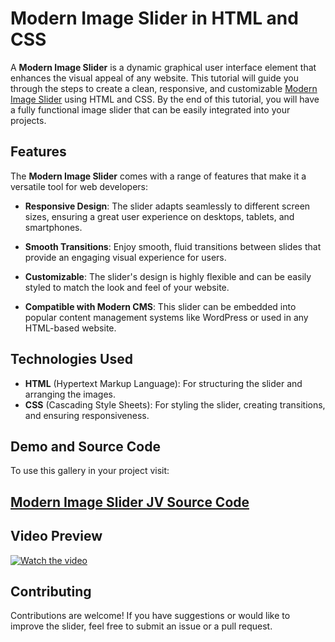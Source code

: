 # Modern Image Slider in HTML and CSS

A **Modern Image Slider** is a dynamic graphical user interface element that enhances the visual appeal of any website. This tutorial will guide you through the steps to create a clean, responsive, and customizable <a href="https://jvcodes.com/modern-image-slider-in-html-css/" >Modern Image Slider</a> using HTML and CSS. By the end of this tutorial, you will have a fully functional image slider that can be easily integrated into your projects.

## Features

The **Modern Image Slider** comes with a range of features that make it a versatile tool for web developers:

- **Responsive Design**: The slider adapts seamlessly to different screen sizes, ensuring a great user experience on desktops, tablets, and smartphones.
  
- **Smooth Transitions**: Enjoy smooth, fluid transitions between slides that provide an engaging visual experience for users.
  
- **Customizable**: The slider's design is highly flexible and can be easily styled to match the look and feel of your website.

- **Compatible with Modern CMS**: This slider can be embedded into popular content management systems like WordPress or used in any HTML-based website.

## Technologies Used

- **HTML** (Hypertext Markup Language): For structuring the slider and arranging the images.
- **CSS** (Cascading Style Sheets): For styling the slider, creating transitions, and ensuring responsiveness.

## Demo and Source Code

To use this gallery in your project visit:

## <a href="https://jvcodes.com/modern-image-slider-in-html-css/" >Modern Image Slider JV Source Code</a>

## Video Preview

[![Watch the video](https://img.youtube.com/vi/VHbJPiFAEpA/0.jpg)](https://www.youtube.com/watch?v=VHbJPiFAEpA)


## Contributing

Contributions are welcome! If you have suggestions or would like to improve the slider, feel free to submit an issue or a pull request.
